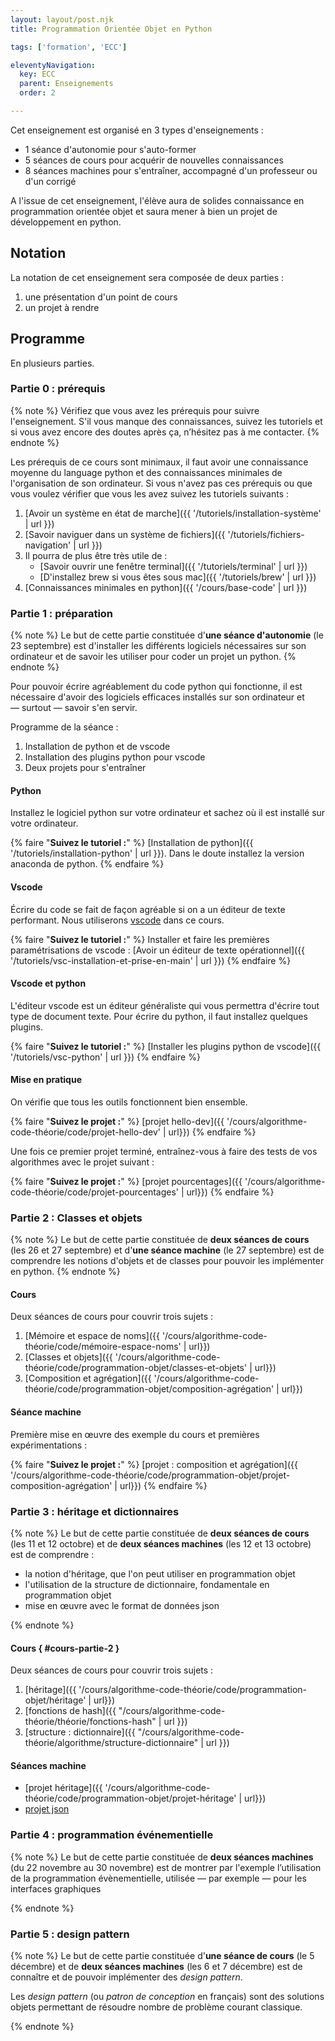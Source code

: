 ```yaml
---
layout: layout/post.njk 
title: Programmation Orientée Objet en Python

tags: ['formation', 'ECC']

eleventyNavigation:
  key: ECC
  parent: Enseignements
  order: 2

---
```


Cet enseignement est organisé en 3 types d'enseignements :

* 1 séance d'autonomie pour s'auto-former
* 5 séances de cours pour acquérir de nouvelles connaissances
* 8 séances machines pour s'entraîner, accompagné d'un professeur ou d'un corrigé

A l'issue de cet enseignement, l'élève aura de solides connaissance en programmation orientée objet et saura mener à bien un projet de développement en python.

## Notation

La notation de cet enseignement sera composée de deux parties :

1. une présentation d'un point de cours
2. un projet à rendre

## Programme

En plusieurs parties.
<div id="partie-0"></div>

### Partie 0 : prérequis

{% note %}
Vérifiez que vous avez les prérequis pour suivre l'enseignement. S'il vous manque des connaissances, suivez les tutoriels et si vous avez encore des doutes après ça, n’hésitez pas à me contacter.
{% endnote %}

Les prérequis de ce cours sont minimaux, il faut avoir une connaissance moyenne du language python et des connaissances minimales de l'organisation de son ordinateur. Si vous n'avez pas ces prérequis ou que vous voulez vérifier que vous les avez suivez les tutoriels suivants :

1. [Avoir un système en état de marche]({{ '/tutoriels/installation-système' | url }})
2. [Savoir naviguer dans un système de fichiers]({{ '/tutoriels/fichiers-navigation' | url }})
3. Il pourra de plus être très utile de :
   * [Savoir ouvrir une fenêtre terminal]({{ '/tutoriels/terminal'  | url }})
   * [D'installez brew si vous êtes sous mac]({{ '/tutoriels/brew'  | url }})
4. [Connaissances minimales en python]({{ '/cours/base-code' | url }})

<div id="partie-1"></div>

### Partie 1 : préparation

{% note %}
Le but de cette partie constituée d'**une séance d'autonomie** (le 23 septembre) est d'installer les différents logiciels nécessaires sur son ordinateur et de savoir les utiliser pour coder un projet un python.
{% endnote %}

Pour pouvoir écrire agréablement du code python qui fonctionne, il est nécessaire d'avoir des logiciels efficaces installés sur son ordinateur et — surtout — savoir s'en servir.

Programme de la séance :

1. Installation de python et de vscode
2. Installation des plugins python pour vscode
3. Deux projets pour s'entraîner

#### Python

Installez le logiciel python sur votre ordinateur et sachez où il est installé sur votre ordinateur.

{% faire "**Suivez le tutoriel :**" %}
[Installation de python]({{ '/tutoriels/installation-python' | url }}). Dans le doute installez la version anaconda de python.
{% endfaire %}

#### Vscode

Écrire du code se fait de façon agréable si on a un éditeur de texte performant. Nous utiliserons [vscode](https://code.visualstudio.com/) dans ce cours.

{% faire "**Suivez le tutoriel :**" %}
Installer et faire les premières paramétrisations de vscode : [Avoir un éditeur de texte opérationnel]({{ '/tutoriels/vsc-installation-et-prise-en-main' | url }})
{% endfaire %}

#### Vscode et python

L'éditeur vscode est un éditeur généraliste qui vous permettra d'écrire tout type de document texte. Pour écrire du python, il faut installez quelques plugins.

{% faire "**Suivez le tutoriel :**" %}
[Installer les plugins python de vscode]({{ '/tutoriels/vsc-python' | url }})
{% endfaire %}

#### Mise en pratique

On vérifie que tous les outils fonctionnent bien ensemble.

{% faire "**Suivez le projet :**" %}
[projet hello-dev]({{ '/cours/algorithme-code-théorie/code/projet-hello-dev' | url}})
{% endfaire %}

Une fois ce premier projet terminé, entraînez-vous à faire des tests de vos algorithmes avec le projet suivant :

{% faire "**Suivez le projet :**" %}
[projet pourcentages]({{ '/cours/algorithme-code-théorie/code/projet-pourcentages' | url}})
{% endfaire %}

### Partie 2 : Classes et objets

{% note %}
Le but de cette partie constituée de **deux séances de cours** (les 26 et 27 septembre) et d'**une séance machine** (le 27 septembre) est de comprendre les notions d'objets et de classes pour pouvoir les implémenter en python.
{% endnote %}

#### Cours

Deux séances de cours pour couvrir trois sujets :

1. [Mémoire et espace de noms]({{ '/cours/algorithme-code-théorie/code/mémoire-espace-noms' | url}})
2. [Classes et objets]({{ '/cours/algorithme-code-théorie/code/programmation-objet/classes-et-objets' | url}})
3. [Composition et agrégation]({{ '/cours/algorithme-code-théorie/code/programmation-objet/composition-agrégation' | url}})

#### Séance machine

Première mise en œuvre des exemple du cours et premières expérimentations :

{% faire "**Suivez le projet :**" %}
[projet : composition et agrégation]({{ '/cours/algorithme-code-théorie/code/programmation-objet/projet-composition-agrégation' | url}})
{% endfaire %}

### Partie 3 : héritage et dictionnaires

{% note %}
Le but de cette partie constituée de **deux séances de cours** (les 11 et 12 octobre) et de **deux séances machines** (les 12 et 13 octobre) est de comprendre :

* la notion d'héritage, que l'on peut utiliser en programmation objet
* l'utilisation de la structure de dictionnaire, fondamentale en programmation objet
* mise en œuvre avec le format de données json

{% endnote %}

#### Cours { #cours-partie-2 }

Deux séances de cours pour couvrir trois sujets :

1. [héritage]({{ '/cours/algorithme-code-théorie/code/programmation-objet/héritage' | url}})
2. [fonctions de hash]({{ "/cours/algorithme-code-théorie/théorie/fonctions-hash" | url }})
3. [structure : dictionnaire]({{ "/cours/algorithme-code-théorie/algorithme/structure-dictionnaire" | url }})

#### Séances machine

* [projet héritage]({{ '/cours/algorithme-code-théorie/code/programmation-objet/projet-héritage' | url}})
* [projet json]()

### Partie 4 : programmation événementielle

{% note %}
Le but de cette partie constituée de **deux séances machines** (du 22 novembre au 30 novembre) est de montrer par l'exemple l’utilisation de la programmation évènementielle, utilisée — par exemple — pour les interfaces graphiques

{% endnote %}

### Partie 5 : design pattern

{% note %}
Le but de cette partie constituée d'**une séance de cours** (le 5 décembre) et de **deux séances machines** (les 6 et 7 décembre) est de connaître et de pouvoir implémenter des *design pattern*.

Les *design pattern* (ou *patron de conception* en français) sont des solutions objets permettant de résoudre nombre de problème courant classique.

{% endnote %}
